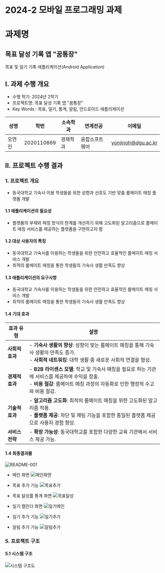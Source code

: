 
# 2024-2 모바일 프로그래밍 과제
# 과제명
## 목표 달성 기록 앱 "꿈통장"
목표 및 일기 기록 애플리케이션(Android Application)


## I. 과제 수행 개요

* 수행 학기: 2024년 2학기
* 프로젝트명: 목표 달성 기록 앱 "꿈통장"
* Key Words : 목표, 일기, 통계, 알림, 안드로이드 애플리케이션    
    

 성명 | 학번 | 소속학과 | 연계전공 | 이메일
-------|-------|-------|-------|-------   
 오연진 | 2020110869 | 경제학과 | 융합소프트웨어 | yonjinoh@dgu.ac.kr              


## II. 프로젝트 수행 결과  

### 1. 프로젝트 개요  

- 동국대학교 기숙사 이용 학생들을 위한 성향과 선호도 기반 맞춤 룸메이트 매칭 플랫폼 개발

#### 1.1 애플리케이션의 필요성

  - 플랫폼의 부재와 매칭 방식의 한계를 개선하기 위해 고도화된 알고리즘으로 룸메이트 매칭 서비스를 제공하는 플랫폼을 구현하고자 함


#### 1.2 대상 사용자의 특징  

*  동국대학교 기숙사를 이용하는 학생들을 위한 안전하고 효율적인 룸메이트 매칭 서비스 개발
*  최적의 룸메이트 매칭을 통한 학생들의 기숙사 생활 만족도 향상

#### 1.3 애플리케이션의 요구사항

*  동국대학교 기숙사를 이용하는 학생들을 위한 안전하고 효율적인 룸메이트 매칭 서비스 개발
*  최적의 룸메이트 매칭을 통한 학생들의 기숙사 생활 만족도 향상

#### 1.4 기대 효과  

| 효과 유형       | 설명                                                                                                             |
|----------------|----------------------------------------------------------------------------------------------------------------|
| **사회적 효과** | - **기숙사 생활의 향상**: 성향이 맞는 룸메이트 매칭을 통해 기숙사 생활의 만족도 증가.<br>- **사회적 네트워킹**: 대학 생활 중 새로운 사회적 연결을 형성. |
| **경제적 효과** | - **B2B 라이센스 모델**: 학교 및 기숙사 매칭을 필요로 하는 기관에 서비스를 제공하여 수익을 창출.<br>- **비용 절감**: 룸메이트 매칭 과정의 자동화로 인한 행정적 수고와 비용 절감. |
| **기술적 효과** | - **알고리즘 고도화**: 최적의 룸메이트 매칭을 위한 고도화된 알고리즘 적용.<br>- **플랫폼 제공**: 차단 및 채팅 기능을 포함한 통일된 플랫폼 제공으로 사용자 경험 향상. |
| **서비스 전략** | - **확장 가능성**: 동국대학교를 포함한 다양한 교육 기관에서 서비스 제공 가능.                                                        |

#### 1.4 최종결과물  

![README-001](https://github.com/CSID-DGU/2024-1-OSSProj-OhYeSu-05/assets/143872214/b5b5acd9-d33c-422c-a8a4-c71c4d89f875)

- 메인 화면
    ![메인화면](https://github.com/user-attachments/assets/af780222-0abc-4d42-b92e-0337346782b5)

- 목표 추가 기능
    ![목표추가](https://github.com/user-attachments/assets/9cd41709-dda1-4f74-82d8-d31f88516bd4)

- 목표 달성률 통계 화면
    ![목표달성](https://github.com/user-attachments/assets/fe8e10fd-9b05-4f02-b80c-728f5942c6cb)

- 일기 캘린더 화면
    ![일기메인](https://github.com/user-attachments/assets/e303b60c-9a06-4e85-bd57-6188fa76f6db)

- 일기 추가 기능
    ![일기추가](https://github.com/user-attachments/assets/486a0cc2-dad7-437a-ba95-cf480730efe9)

- 알림 추가 기능
    ![알림추가](https://github.com/user-attachments/assets/21718dba-816e-4c79-ad97-c8f9265ba835)  
   


### 5. 프로젝트 구조
#### 5.1 시스템 구조
![시스템 구조도](https://github.com/CSID-DGU/2024-1-OSSProj-OhYeSu-05/assets/143872214/bc6d45b7-436e-44be-81b9-0487dd78977d)  


